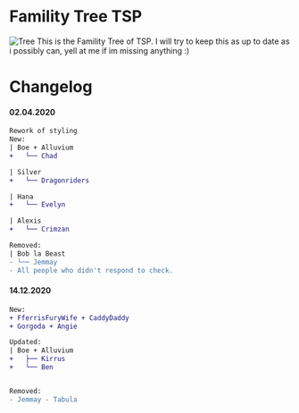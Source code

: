 # Famility Tree TSP
![Tree](https://cdn.discordapp.com/attachments/722744909240729612/827522046446927872/Family_tree_2_4.png)
This is the Famility Tree of TSP. I will try to keep this as up to date as i possibly can, yell at me if im missing anything :)

# Changelog

#### 02.04.2020
```diff
Rework of styling
New:
| Boe + Alluvium
+   └── Chad

| Silver
+   └── Dragonriders

| Hana
+   └── Evelyn

| Alexis
+   └── Crimzan

Removed:
| Bob la Beast
- └── Jemmay
- All people who didn't respond to check.
```

#### 14.12.2020
```diff
New:
+ FferrisFuryWife + CaddyDaddy
+ Gorgoda + Angie

Updated:
| Boe + Alluvium
+   ├── Kirrus
+   └── Ben


Removed:
- Jemmay - Tabula
```
